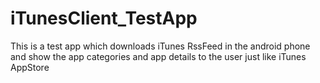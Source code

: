 # iTunesClient_TestApp
This is a test app which downloads iTunes RssFeed in the android phone and show the app categories and app details to the user just like iTunes AppStore
